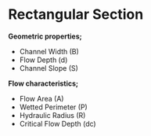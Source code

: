 # Rectangular Section

**Geometric properties;**

* Channel Width \(B\)
* Flow Depth \(d\)
* Channel Slope \(S\)

**Flow characteristics;**

* Flow Area \(A\)
* Wetted Perimeter \(P\)
* Hydraulic Radius \(R\)
* Critical Flow Depth \(dc\)



